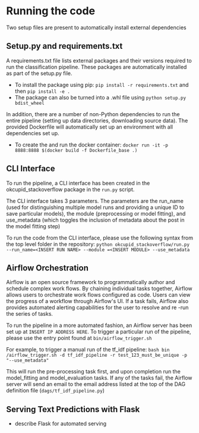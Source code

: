 # Running the code
 Two setup files are present to automatically install external dependencies
 
 ## Setup.py and requirements.txt
 A requirements.txt file lists external packages and their versions required
  to run the classification pipeline. These packages are automatically
   installed as part of the setup.py file.
   
 - To install the package using pip: `pip install -r requirements.txt` 
 and then `pip install -e .`
 - The package can also be turned into a .whl file using `python setup.py
 bdist_wheel`
 
In addition, there are a number of non-Python dependencies to run the
entire pipeline (setting up data directories, downloading source data). The
provided Dockerfile will automatically set up an environment with all
dependencies set up.

- To create the and run the docker container: 
`docker run -it -p 8888:8888 $(docker build -f Dockerfile_base .)`
 
 
 ## CLI Interface
To run the pipeline, a CLI interface has been created in the
  okcupid_stackoverflow package in the `run.py` script.
  
The CLI interface takes 3 parameters. The parameters are the run_name (used
for distinguishing multiple model runs and providing a unique ID to save
particular models), the module (preprocessing or model fitting), and
use_metadata (which toggles the inclusion of metadata about the post in the
 model fitting step)
 
To run the code from the CLI interface, please use the following syntax from
the top level folder in the repository:
`python okcupid_stackoverflow/run.py --run_name=<INSERT RUN NAME> --module
=<INSERT MODULE> --use_metadata`

## Airflow Orchestration

Airflow is an open source framework to programmatically author and schedule
complex work flows. By chaining individual tasks together, Airflow allows
  users to orchestrate work flows configured as code. Users can view the
   progress of a workflow through Airflow's UI. If a task fails, Airflow also
    provides automated alerting capabilities for the user to resolve and re
    -run the series of tasks.

To run the pipeline in a more automated fashion, an Airflow server has been
 set up at `INSERT IP ADDRESS HERE`. To trigger a particular run of the
  pipeline, please use the entry point found at `bin/airflow_trigger.sh`
  
For example, to trigger a manual run of the tf_idf pipeline: `bash bin
/airflow_trigger.sh -d tf_idf_pipeline -r test_123_must_be_unique -p "--use_metadata"`

This will run the pre-processing task first, and upon completion run the
 model_fitting and model_evaluation tasks. If any of the tasks fail, the
  Airflow server will send an email to the email address listed at the top of
   the DAG definition file (`dags/tf_idf_pipeline.py`)

## Serving Text Predictions with Flask 
- describe Flask for automated serving